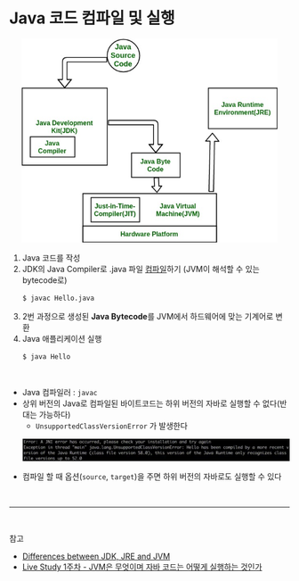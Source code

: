 # Java 코드 컴파일 및 실행

<p align="center">
    <img src="../image/JRE_JDK_JVM.jpeg"  width="460" height="auto">
</p>

1. Java 코드를 작성
2. JDK의 Java Compiler로 .java 파일 [컴파일](https://github.com/ddalam/ddalam-wiki/blob/master/Java/JVM.md#jvm-java-virtual-machine)하기 (JVM이 해석할 수 있는 bytecode로)
   ```bash
   $ javac Hello.java
   ```
3. 2번 과정으로 생성된 **Java Bytecode**를 JVM에서 하드웨어에 맞는 기계어로 변환
4. Java 애플리케이션 실행
   ```bash
   $ java Hello
   ```

<br/>

- Java 컴파일러 : `javac`
- 상위 버전의 Java로 컴파일된 바이트코드는 하위 버전의 자바로 실행할 수 없다(반대는 가능하다)
  - `UnsupportedClassVersionError` 가 발생한다
   <p align="center">
      <img src="../image/unsupportedclassversionerror.png"  width="620" height="auto">
   </p>
- 컴파일 할 때 옵션(`source`, `target`)을 주면 하위 버전의 자바로도 실행할 수 있다

<br/>

---

<br/>

참고
- [Differences between JDK, JRE and JVM](https://www.geeksforgeeks.org/differences-jdk-jre-jvm/)
- [Live Study 1주차 - JVM은 무엇이며 자바 코드는 어떻게 실행하는 것인가](https://youngjinmo.github.io/2021/01/livestudy-week-01/#bytecode)